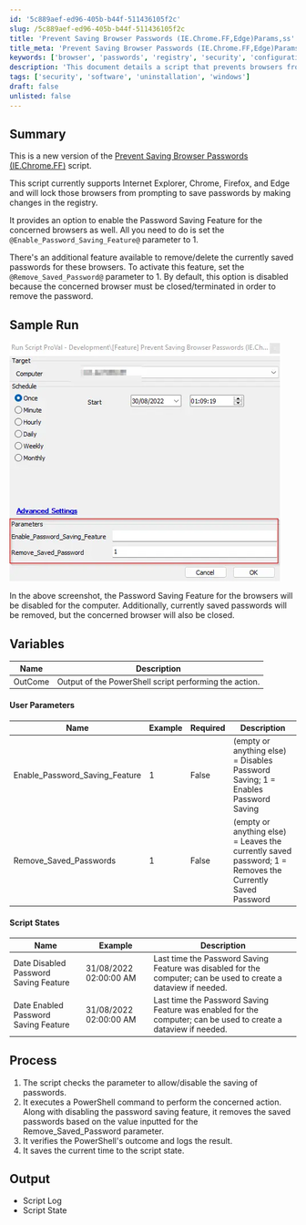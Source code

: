 ```yaml
---
id: '5c889aef-ed96-405b-b44f-511436105f2c'
slug: /5c889aef-ed96-405b-b44f-511436105f2c
title: 'Prevent Saving Browser Passwords (IE.Chrome.FF,Edge)Params,ss'
title_meta: 'Prevent Saving Browser Passwords (IE.Chrome.FF,Edge)Params,ss'
keywords: ['browser', 'passwords', 'registry', 'security', 'configuration']
description: 'This document details a script that prevents browsers from prompting to save passwords by modifying the registry settings for Internet Explorer, Chrome, Firefox, and Edge. It includes options to enable password saving and remove currently saved passwords, along with sample runs and variable descriptions.'
tags: ['security', 'software', 'uninstallation', 'windows']
draft: false
unlisted: false
---
```


## Summary

This is a new version of the [Prevent Saving Browser Passwords (IE.Chrome.FF)](/docs/5e0e3054-ce35-494b-bdde-c8b0c56305d0) script.

This script currently supports Internet Explorer, Chrome, Firefox, and Edge and will lock those browsers from prompting to save passwords by making changes in the registry.

It provides an option to enable the Password Saving Feature for the concerned browsers as well. All you need to do is set the `@Enable_Password_Saving_Feature@` parameter to 1.

There's an additional feature available to remove/delete the currently saved passwords for these browsers. To activate this feature, set the `@Remove_Saved_Password@` parameter to 1. By default, this option is disabled because the concerned browser must be closed/terminated in order to remove the password.

## Sample Run

![Sample Run](../../../static/img/docs/5c889aef-ed96-405b-b44f-511436105f2c/image_1.webp)

In the above screenshot, the Password Saving Feature for the browsers will be disabled for the computer. Additionally, currently saved passwords will be removed, but the concerned browser will also be closed.

## Variables

| Name    | Description                                            |
| ------- | ------------------------------------------------------ |
| OutCome | Output of the PowerShell script performing the action. |

#### User Parameters

| Name                           | Example | Required | Description                                                                                              |
| ------------------------------ | ------- | -------- | -------------------------------------------------------------------------------------------------------- |
| Enable_Password_Saving_Feature | 1       | False    | (empty or anything else) = Disables Password Saving; 1 = Enables Password Saving                         |
| Remove_Saved_Passwords         | 1       | False    | (empty or anything else) = Leaves the currently saved password; 1 = Removes the Currently Saved Password |

#### Script States

| Name                                  | Example                | Description                                                                                                      |
| ------------------------------------- | ---------------------- | ---------------------------------------------------------------------------------------------------------------- |
| Date Disabled Password Saving Feature | 31/08/2022 02:00:00 AM | Last time the Password Saving Feature was disabled for the computer; can be used to create a dataview if needed. |
| Date Enabled Password Saving Feature  | 31/08/2022 02:00:00 AM | Last time the Password Saving Feature was enabled for the computer; can be used to create a dataview if needed.  |

## Process

1. The script checks the parameter to allow/disable the saving of passwords.
2. It executes a PowerShell command to perform the concerned action. Along with disabling the password saving feature, it removes the saved passwords based on the value inputted for the Remove_Saved_Password parameter.
3. It verifies the PowerShell's outcome and logs the result.
4. It saves the current time to the script state.

## Output

- Script Log
- Script State